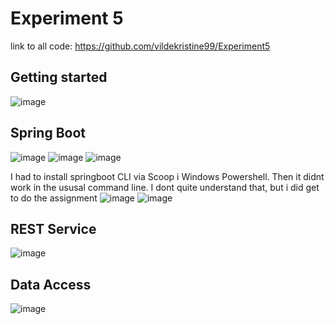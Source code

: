 # Experiment 5

link to all code: https://github.com/vildekristine99/Experiment5

## Getting started
![image](https://user-images.githubusercontent.com/42578149/135455331-3d7842e5-21f1-4fc0-bdb2-75a40f08b8f1.png)


## Spring Boot
![image](https://user-images.githubusercontent.com/42578149/135455141-fe4cdccd-830b-4987-a50e-93d2b32d8ecc.png)
![image](https://user-images.githubusercontent.com/42578149/135455197-2266f6b9-f2ac-418b-9b57-09af4bdd3306.png)
![image](https://user-images.githubusercontent.com/42578149/135455223-c295024b-c067-44e2-8073-1a82b8df455e.png)

I had to install springboot CLI via Scoop i Windows Powershell. Then it didnt work in the ususal command line. I dont quite understand that, but i did get to do the assignment
![image](https://user-images.githubusercontent.com/42578149/135455246-5505b453-4e93-433b-8b4e-81f5cfe52725.png)
![image](https://user-images.githubusercontent.com/42578149/135455264-cbfc2826-9df1-4c53-a469-886389bb341e.png)

## REST Service
![image](https://user-images.githubusercontent.com/42578149/135458867-b70a27ea-5e31-454a-b529-b27849f53e27.png)

## Data Access
![image](https://user-images.githubusercontent.com/42578149/135464771-e4037af2-829c-41e7-8ce5-a4d28583fa54.png)
